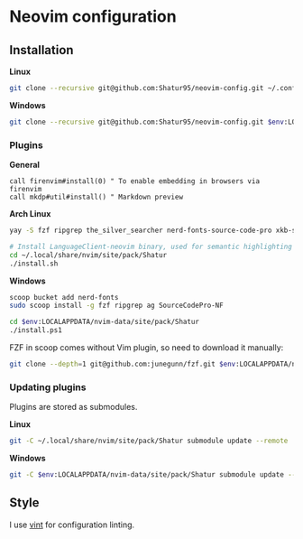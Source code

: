 # Neovim configuration

## Installation

**Linux**

```bash
git clone --recursive git@github.com:Shatur95/neovim-config.git ~/.config/nvim
```

**Windows**

```bash
git clone --recursive git@github.com:Shatur95/neovim-config.git $env:LOCALAPPDATA/nvim
```

### Plugins

**General**

```vim
call firenvim#install(0) " To enable embedding in browsers via firenvim
call mkdp#util#install() " Markdown preview
```

**Arch Linux**

```bash
yay -S fzf ripgrep the_silver_searcher nerd-fonts-source-code-pro xkb-switch

# Install LanguageClient-neovim binary, used for semantic highlighting
cd ~/.local/share/nvim/site/pack/Shatur
./install.sh
```

**Windows**

```bash
scoop bucket add nerd-fonts
sudo scoop install -g fzf ripgrep ag SourceCodePro-NF

cd $env:LOCALAPPDATA/nvim-data/site/pack/Shatur
./install.ps1
```

FZF in scoop comes without Vim plugin, so need to download it manually:

```bash
git clone --depth=1 git@github.com:junegunn/fzf.git $env:LOCALAPPDATA/nvim-data/site/pack/Shatur/start/fzf
```

### Updating plugins

Plugins are stored as submodules.

**Linux**

```bash
git -C ~/.local/share/nvim/site/pack/Shatur submodule update --remote
```

**Windows**

```bash
git -C $env:LOCALAPPDATA/nvim-data/site/pack/Shatur submodule update --remote
```

## Style

I use [vint](https://github.com/Vimjas/vint) for configuration linting.
